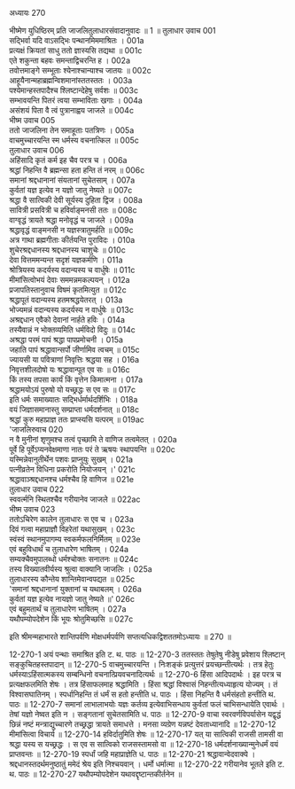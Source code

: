 अध्यायः 270

भीष्मेण युधिष्ठिरम् प्रति जाजलितुलाधारसंवादानुवादः ॥ 1 ॥
तुलाधार उवाच 	001  
सद्भिर्वा यदि वाऽसद्भिः पन्थानमिममाश्रितः ।	001a  
प्रत्यक्षं क्रियतां साधु ततो ज्ञास्यसि तद्यथा ॥	001c  
एते शकुन्ता बहवः समन्ताद्विचरन्ति ह ।	002a  
तवोत्तमाङ्गे सम्भूताः श्येनाश्चान्याश्च जातयः ॥	002c  
आहूयैनान्महाब्रह्मन्विशमानांस्ततस्ततः ।	003a  
पश्येमान्हस्तपादैश्च श्लिष्टान्देहेषु सर्वशः ॥	003c  
सम्भावयन्ति पितरं त्वया सम्भाविताः खगाः ।	004a  
असंशयं पिता वै त्वं पुत्रानाह्वय जाजले ॥	004c  
भीष्म उवाच 	005  
ततो जाजलिना तेन समाहूताः पतत्रिणः ।	005a  
वाचमुच्चारयन्ति स्म धर्मस्य वचनात्किल ॥	005c  
तुलाधार उवाच 	006  
अहिंसादि कृतं कर्म इह चैव परत्र च ।	006a  
श्रद्धां निहन्ति वै ब्रह्मन्सा हता हन्ति तं नरम् ॥	006c  
समानां श्रद्दधानानां संयतानां सुचेतसाम् ।	007a  
कुर्वतां यज्ञ इत्येव न यज्ञो जातु नेष्यते ॥	007c  
श्रद्धा वै सात्विकी देवी सूर्यस्य दुहिता द्विज ।	008a  
सावित्री प्रसवित्री च हविर्वाङ्मनसी ततः ॥	008c  
वाग्वृद्धं त्रायते श्रद्धा मनोवृद्धं च जाजले ।	009a  
श्रद्धावृद्धं वाङ्मनसी न यज्ञस्त्रातुमर्हति ॥	009c  
अत्र गाथा ब्रह्मगीताः कीर्तयन्ति पुराविदः ।	010a  
शुचेरश्रद्दधानस्य श्रद्दधानस्य चाशुचेः ॥	010c  
देवा वित्तममन्यन्त सदृशं यज्ञकर्मणि ।	011a  
श्रोत्रियस्य कदर्यस्य वदान्यस्य च वार्धुषेः ॥	011c  
मीमांसित्वोभयं देवाः सममन्नमकल्पयन् ।	012a  
प्रजापतिस्तानुवाच विषमं कृतमित्युत ॥	012c  
श्रद्धापूतं वदान्यस्य हतमश्रद्धयेतरत् ।	013a  
भोज्यमन्नं वदान्यस्य कदर्यस्य न वार्धुषेः ॥	013c  
अश्रद्दधान एवैको देवानां नार्हते हविः ।	014a  
तस्यैवान्नं न भोक्तव्यमिति धर्मविदो विदुः ॥	014c  
अश्रद्धा परमं पापं श्रद्धा पापप्रमोचनी ।	015a  
जहाति पापं श्रद्धावान्सर्पो जीर्णामिव त्वचम् ॥	015c  
ज्यायसी या पवित्राणां निवृत्तिः श्रद्धया सह ।	016a  
निवृत्तशीलदोषो यः श्रद्धावान्पूत एव सः ॥	016c  
किं तस्य तपसा कार्यं किं वृत्तेन किमात्मना ।	017a  
श्रद्धामयोऽयं पुरुषो यो यच्छ्रद्धः स एव सः ॥	017c  
इति धर्मः समाख्यातः सद्भिर्धर्मार्थदर्शिभिः ।	018a  
वयं जिज्ञासमानास्तु सम्प्राप्ता धर्मदर्शनात् ॥	018c  
श्रद्धां कुरु महाप्राज्ञ ततः प्राप्स्यसि यत्परम् ॥	019ac  
\'जाजलिरुवाच 	020  
न वै मुनीनां शृणुमश्च तत्वं पृच्छामि ते वाणिज तत्वमेतत् ।	020a  
पूर्वे हि पूर्वेऽप्यनवेक्षमाणा नातः परं ते ऋषयः स्थापयन्ति ॥	020c  
यस्मिन्नेवानुतीर्थेन पशवः प्राप्नुयुः सुखम् ।	021a  
पत्नीव्रतेन विधिना प्रकरोति नियोजयन् ।\'	021c  
श्रद्धावाञ्श्रद्दधानश्च धर्मश्चैव हि वाणिज ॥	021e  
तुलाधार उवाच 	022  
स्ववर्त्मनि स्थितश्चैव गरीयानेव जाजले ॥	022ac  
भीष्म उवाच 	023  
ततोऽचिरेण कालेन तुलाधारः स एव च ।	023a  
दिवं गत्वा महाप्राज्ञौ विहरेतां यथासुखम् ।	023c  
स्वंस्वं स्थानमुपागम्य स्वकर्मफलनिर्मितम् ॥	023e  
एवं बहुविधार्थं च तुलाधारेण भाषितम् ।	024a  
सम्यक्चैवमुपालब्धो धर्मश्चोक्तः सनातनः ॥	024c  
तस्य विख्यातवीर्यस्य श्रुत्वा वाक्यानि जाजलिः ।	025a  
तुलाधारस्य कौन्तेय शान्तिमेवान्वपद्यत ॥	025c  
\'समानां श्रद्दधानानां युक्तानां च यथाबलम् ।	026a  
कुर्वतां यज्ञ इत्येव नायज्ञो जातु नेष्यते ॥\'	026c  
एवं बहुमतार्थं च तुलाधारेण भाषितम् ।	027a  
यथौपम्योपदेशेन किं भूयः श्रोतुमिच्छसि ॥ 	027c  

इति श्रीमन्महाभारते शान्तिपर्वणि मोक्षधर्मपर्वणि सप्तत्यधिकद्विशततमोऽध्यायः ॥ 270 ॥

12-270-1 अयं पन्थाः समाश्रित इति ट. थ. पाठः ॥ 12-270-3 ततस्ततः तेषुतेषु नीडेषु प्रवेशाय श्लिष्टान् सङ्कुचितहस्तपादान् ॥ 12-270-5 वाचमुच्चारयन्ति । निःशङ्कं प्रत्युत्तरं प्रयच्छन्तीत्यर्थः । तत्र हेतुः धर्मस्याऽहिंसात्मकस्य सम्बन्धिनो वचनात्प्रियवचनादित्यर्थः ॥ 12-270-6 हिंसा आदिपदार्थः । इह परत्र च प्रत्यक्षफलमिति शेषः । तत्र हिंसाफलमाह श्रद्धामिति । हिंसा श्रद्धां विश्वासं निहन्तीत्यध्याहृत्य योज्यम् । तं विश्वासघातिनम् । स्पर्धानिहन्ति तं धर्मं स हतो हन्तीति ध. पाठः । हिंसा निहन्ति वै धर्मसंहतो हन्तीति थ. पाठः ॥ 12-270-7 समानां लाभालाभयोः यज्ञः कर्तव्य इत्येवाभिसन्धाय कुर्वतां फलं चाभिसन्धायेति एवार्थः । तेषां यज्ञो नेष्वत इति न । सङ्गतानां सुचेतसामिति ध. पाठः ॥ 12-270-9 वाचा स्वरवर्णविपर्यासेन यद्वृद्धं छिन्नं नष्टं मन्त्राद्युच्चारणे तच्छ्रद्धा त्रायते समाधत्ते । मनसा व्यग्रेण यन्नष्टं देवताध्यानादि ॥ 12-270-12 मीमांसित्वा विचार्य ॥ 12-270-14 हविर्दातुमिति शेषः ॥ 12-270-17 यत् या सात्विकी राजसी तामसी वा श्रद्धा यस्य स यच्छ्रद्धः । स एव स सात्विको राजसस्तामसो वा ॥ 12-270-18 धर्मदर्शनाख्यान्मुनेधर्मं वयं प्राप्तवन्तः ॥ 12-270-19 स्पर्धां जहि महाप्राज्ञेति ध. पाठः ॥ 12-270-21 श्रद्धावान्वेदवाक्ये । श्रद्दधानस्तदर्थमनुष्ठातुं ममेदं श्रेय इति निश्चयवान् । धर्मो धर्मात्मा ॥ 12-270-22 गरीयानेव भूतले इति ट. थ. पाठः ॥ 12-270-27 यथौपम्योपदेशेन यथावद्दृष्टान्तकीर्तनेन ॥
